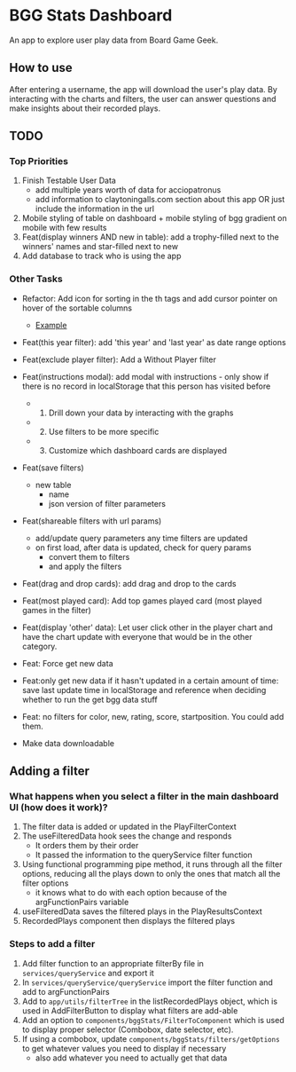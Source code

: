 # BGG Stats Dashboard
An app to explore user play data from Board Game Geek.

## How to use
After entering a username, the app will download the user's play data. By interacting with the charts and filters, the user can answer questions and make insights about their recorded plays.

## TODO
### Top Priorities
1. Finish Testable User Data
   - add multiple years worth of data for acciopatronus
   - add information to claytoningalls.com section about this app OR just include the information in the url
2. Mobile styling of table on dashboard + mobile styling of bgg gradient on mobile with few results
3. Feat(display winners AND new in table): add a trophy-filled next to the winners' names and star-filled next to new
4. Add database to track who is using the app

### Other Tasks
- Refactor: Add icon for sorting in the th tags and add cursor pointer on hover of the sortable columns
  - [Example](https://codesandbox.io/s/github/tanstack/table/tree/main/examples/react/sorting?from-embed=&file=/src/main.tsx:2926-2975)

- Feat(this year filter): add 'this year' and 'last year' as date range options
- Feat(exclude player filter): Add a Without Player filter
- Feat(instructions modal): add modal with instructions - only show if there is no record in localStorage that this person has visited before
  - 1. Drill down your data by interacting with the graphs
  - 2. Use filters to be more specific
  - 3. Customize which dashboard cards are displayed
- Feat(save filters)
  - new table
    - name
    - json version of filter parameters
- Feat(shareable filters with url params)
  - add/update query parameters any time filters are updated
  - on first load, after data is updated, check for query params
    - convert them to filters 
    - and apply the filters
- Feat(drag and drop cards): add drag and drop to the cards
- Feat(most played card): Add top games played card (most played games in the filter)
- Feat(display 'other' data): Let user click other in the player chart and have the chart update with everyone that would be in the other category.
- Feat: Force get new data
- Feat:only get new data if it hasn't updated in a certain amount of time: save last update time in localStorage and reference when deciding whether to run the get bgg data stuff
- Feat: no filters for color, new, rating, score, startposition. You could add them.
- Make data downloadable


## Adding a filter
### What happens when you select a filter in the main dashboard UI (how does it work)?
1. The filter data is added or updated in the PlayFilterContext
2. The useFilteredData hook sees the change and responds
   - It orders them by their order
   - It passed the information to the queryService filter function
3. Using functional programming pipe method, it runs through all the filter options, reducing all the plays down to only the ones that match all the filter options 
   - it knows what to do with each option because of the argFunctionPairs variable
4. useFilteredData saves the filtered plays in the PlayResultsContext
5. RecordedPlays component then displays the filtered plays

### Steps to add a filter
1. Add filter function to an appropriate filterBy file in `services/queryService`  and export it
2. In `services/queryService/queryService` import the filter function and add to argFunctionPairs
3. Add to `app/utils/filterTree` in the listRecordedPlays object, which is used in AddFilterButton to display what filters are add-able
4. Add an option to `components/bggStats/FilterToComponent` which is used to display proper selector (Combobox, date selector, etc).
5. If using a combobox, update `components/bggStats/filters/getOptions` to get whatever values you need to display if necessary
   - also add whatever you need to actually get that data